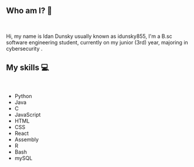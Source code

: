 

<h2>Who am I? 👋</h2>
</br>
<p>
Hi, my name is Idan Dunsky usually known as idunsky855,
I'm a B.sc software engineering student, currently on my junior (3rd) year, majoring in cybersecurity .
</p>

<h2>My skills  💻</h2>
</br>
<ul>
  <li>Python</li>
  <li>Java</li>
  <li>C</li>
  <li>JavaScript</li>
  <li>HTML</li>
  <li>CSS</li>
  <li>React</li>
  <li>Assembly</li>
  <li>R</li>
  <li>Bash</li>
  <li>mySQL</li>  
</ul>

